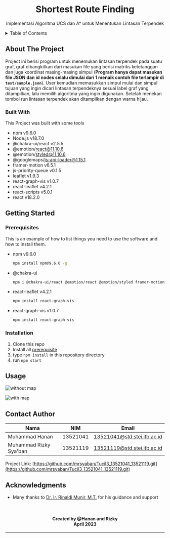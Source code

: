 <div align="center">
  <h1 align="center">Shortest Route Finding</h1>

  <p align="center">
    Implementasi Algoritma UCS dan A* untuk Menentukan Lintasan Terpendek
    <br />
  </p>
</div>

<!-- TABLE OF CONTENTS -->
<details>
  <summary>Table of Contents</summary>
  <ol>
  </ol>
</details>

<!-- ABOUT THE PROJECT -->
## About The Project

Project ini berisi program untuk menemukan lintasan terpendek pada suatu graf, graf dibangkitkan dari masukan file yang berisi matriks ketetanggan dan juga koordinat masing-masing simpul (**Program hanya dapat masukan file JSON dan id nodes selalu dimulai dari 1 menaik contoh file terlampir di `test/sample.json`**). User kemudian memasukkan simpul mulai dan simpul tujuan yang ingin dicari lintasan terpendeknya sesuai label graf yang ditampilkan, lalu memilih algoritma yang ingin digunakan. Setelah menekan tombol run lintasan terpendek akan ditampilkan dengan warna hijau.


### Built With

This Project was built with some tools

* npm v9.6.0
* Node.js v18.7.0
* @chakra-ui/react v2.5.5
* @emotion/react@11.10.6
* @emotion/styled@11.10.6
* @googlemaps/js-api-loader@1.15.1
* framer-motion v6.5.1
* js-priority-queue v0.1.5
* leaflet v1.9.3
* react-graph-vis v1.0.7
* react-leaflet v4.2.1
* react-scripts v5.0.1
* react v18.2.0


<!-- GETTING STARTED -->
## Getting Started

### Prerequisites
This is an example of how to list things you need to use the software and how to install them.
* npm v9.6.0
  ```sh
  npm install npm@9.6.0 -g
  ```
* @chakra-ui
  ```sh
  npm i @chakra-ui/react @emotion/react @emotion/styled framer-motion
  ```
* react-leaflet v4.2.1
  ```sh
  npm install react-graph-vis
  ```
* react-graph-vis v1.0.7
  ```sh
  npm install react-graph-vis
  ```


### Installation

1. Clone this repo
2. Install all <a href="#prerequisites">prerequisite</a>
3. type `npm install` in this repository directory
4. run `npm start`

<!-- USAGE EXAMPLES -->
## Usage
![without map](https://github.com/mrsyaban/Tucil3_13521041_13521119/blob/main/public/lampiran.png)

![with map](https://github.com/mrsyaban/Tucil3_13521041_13521119/blob/main/public/lampiran2.png)

<!-- CONTACT -->
## Contact Author

| Nama                  | NIM      | Email |
| --------------------- | -------- | ----- |
| Muhammad Hanan   | 13521041 | 13521041@std.stei.itb.ac.id |
| Muhammad Rizky Sya'ban      | 13521119 | 13521119@std.stei.itb.ac.id |

Project Link: [https://github.com/mrsyaban/Tucil3_13521041_13521119.git](https://github.com/mrsyaban/Tucil3_13521041_13521119.git)

<!-- ACKNOWLEDGMENTS -->
## Acknowledgments

- Many thanks to [Dr. Ir. Rinaldi Munir, M.T.](https://informatika.stei.itb.ac.id/~rinaldi.munir/) for his guidance and support

<br/>
<h4 align="center">
  Created by @Hanan and Rizky<br/>
  April 2023
</h4>
<hr>